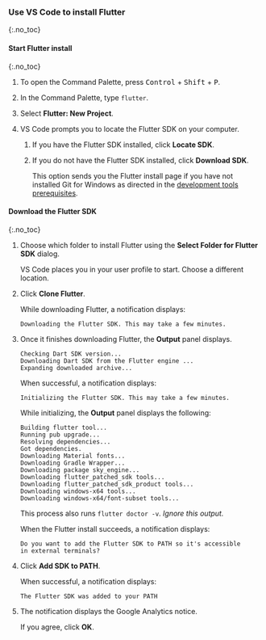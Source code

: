### Use VS Code to install Flutter
{:.no_toc}

#### Start Flutter install
{:.no_toc}

1. To open the Command Palette,
   press <kbd>Control</kbd> + <kbd>Shift</kbd> + <kbd>P</kbd>.

1. In the Command Palette, type `flutter`.

1. Select **Flutter: New Project**.

1. VS Code prompts you to locate the Flutter SDK on your computer.

   1. If you have the Flutter SDK installed, click **Locate SDK**.

   1. If you do not have the Flutter SDK installed, click **Download SDK**.

      This option sends you the Flutter install page if you have not installed
      Git for Windows as directed in the [development tools prerequisites][].

#### Download the Flutter SDK
{:.no_toc}

1. Choose which folder to install Flutter
   using the **Select Folder for Flutter SDK** dialog.

   VS Code places you in your user profile to start.
   Choose a different location.

1. Click **Clone Flutter**.

   While downloading Flutter, a notification displays:

   ```terminal
   Downloading the Flutter SDK. This may take a few minutes.
   ```

1. Once it finishes downloading Flutter, the **Output** panel displays.

   ```terminal
   Checking Dart SDK version...
   Downloading Dart SDK from the Flutter engine ...
   Expanding downloaded archive...
   ```

   When successful, a notification displays:

   ```terminal
   Initializing the Flutter SDK. This may take a few minutes.
   ```

   While initializing, the **Output** panel displays the following:

   ```terminal
   Building flutter tool...
   Running pub upgrade...
   Resolving dependencies...
   Got dependencies.
   Downloading Material fonts...
   Downloading Gradle Wrapper...
   Downloading package sky_engine...
   Downloading flutter_patched_sdk tools...
   Downloading flutter_patched_sdk_product tools...
   Downloading windows-x64 tools...
   Downloading windows-x64/font-subset tools...
   ```

   This process also runs `flutter doctor -v`. _Ignore this output._

   When the Flutter install succeeds, a notification displays:

   ```terminal
   Do you want to add the Flutter SDK to PATH so it's accessible
   in external terminals?
   ```

1. Click **Add SDK to PATH**.

   When successful, a notification displays:

   ```terminal
   The Flutter SDK was added to your PATH
   ```

1. The notification displays the Google Analytics notice.

   If you agree, click **OK**.

[development tools prerequisites]: #development-tools
